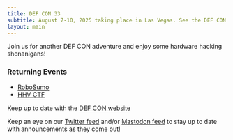```yaml
---
title: DEF CON 33
subtitle: August 7-10, 2025 taking place in Las Vegas. See the DEF CON website for up to date information.
layout: main
---
```


Join us for another DEF CON adventure and enjoy some hardware hacking shenanigans!

### Returning Events
* [RoboSumo](/events/robosumo.html)
* [HHV CTF](/challenges/dc32.html)

Keep up to date with the [DEF CON website](https://defcon.org/)

Keep an eye on our [Twitter feed](https://twitter.com/DC_HHV) and/or [Mastodon feed](https://defcon.social/@DC_HHV) to stay up to date with announcements as they come out!
